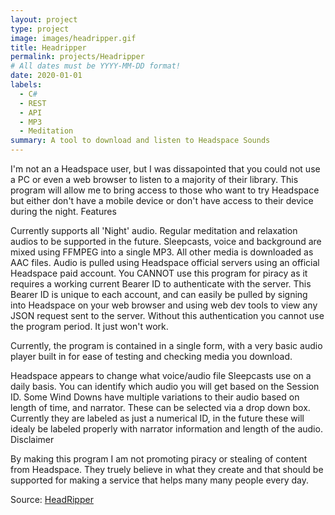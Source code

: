 ```yaml
---
layout: project
type: project
image: images/headripper.gif
title: Headripper
permalink: projects/Headripper
# All dates must be YYYY-MM-DD format!
date: 2020-01-01
labels:
  - C#
  - REST
  - API
  - MP3
  - Meditation
summary: A tool to download and listen to Headspace Sounds
---
```

I'm not an a Headspace user, but I was dissapointed that you could not use a PC or even a web browser to listen to a majority of their library. This program will allow me to bring access to those who want to try Headspace but either don't have a mobile device or don't have access to their device during the night.
Features

Currently supports all 'Night' audio. Regular meditation and relaxation audios to be supported in the future. Sleepcasts, voice and background are mixed using FFMPEG into a single MP3. All other media is downloaded as AAC files. Audio is pulled using Headspace official servers using an official Headspace paid account. You CANNOT use this program for piracy as it requires a working current Bearer ID to authenticate with the server. This Bearer ID is unique to each account, and can easily be pulled by signing into Headspace on your web browser and using web dev tools to view any JSON request sent to the server. Without this authentication you cannot use the program period. It just won't work.

Currently, the program is contained in a single form, with a very basic audio player built in for ease of testing and checking media you download.

Headspace appears to change what voice/audio file Sleepcasts use on a daily basis. You can identify which audio you will get based on the Session ID. Some Wind Downs have multiple variations to their audio based on length of time, and narrator. These can be selected via a drop down box. Currently they are labeled as just a numerical ID, in the future these will idealy be labeled properly with narrator information and length of the audio.
Disclaimer

By making this program I am not promoting piracy or stealing of content from Headspace. They truely believe in what they create and that should be supported for making a service that helps many many people every day.

Source: [HeadRipper](https://github.com/Joexv/HeadRipper)



